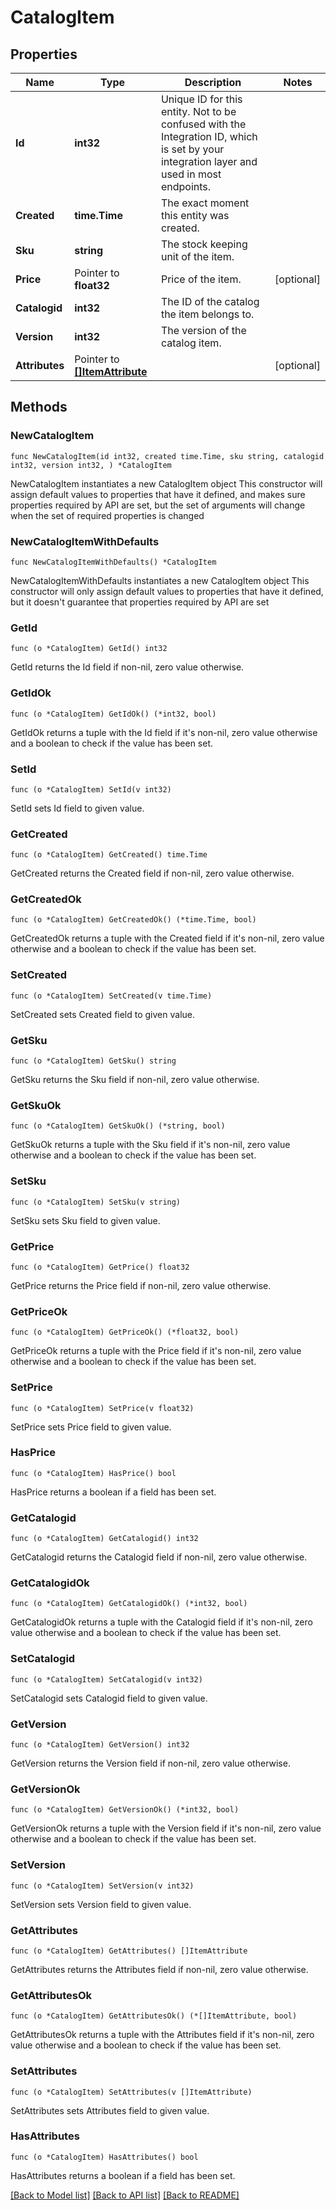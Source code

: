 # CatalogItem

## Properties

Name | Type | Description | Notes
------------ | ------------- | ------------- | -------------
**Id** | **int32** | Unique ID for this entity. Not to be confused with the Integration ID, which is set by your integration layer and used in most endpoints. | 
**Created** | **time.Time** | The exact moment this entity was created. | 
**Sku** | **string** | The stock keeping unit of the item. | 
**Price** | Pointer to **float32** | Price of the item. | [optional] 
**Catalogid** | **int32** | The ID of the catalog the item belongs to. | 
**Version** | **int32** | The version of the catalog item. | 
**Attributes** | Pointer to [**[]ItemAttribute**](ItemAttribute.md) |  | [optional] 

## Methods

### NewCatalogItem

`func NewCatalogItem(id int32, created time.Time, sku string, catalogid int32, version int32, ) *CatalogItem`

NewCatalogItem instantiates a new CatalogItem object
This constructor will assign default values to properties that have it defined,
and makes sure properties required by API are set, but the set of arguments
will change when the set of required properties is changed

### NewCatalogItemWithDefaults

`func NewCatalogItemWithDefaults() *CatalogItem`

NewCatalogItemWithDefaults instantiates a new CatalogItem object
This constructor will only assign default values to properties that have it defined,
but it doesn't guarantee that properties required by API are set

### GetId

`func (o *CatalogItem) GetId() int32`

GetId returns the Id field if non-nil, zero value otherwise.

### GetIdOk

`func (o *CatalogItem) GetIdOk() (*int32, bool)`

GetIdOk returns a tuple with the Id field if it's non-nil, zero value otherwise
and a boolean to check if the value has been set.

### SetId

`func (o *CatalogItem) SetId(v int32)`

SetId sets Id field to given value.


### GetCreated

`func (o *CatalogItem) GetCreated() time.Time`

GetCreated returns the Created field if non-nil, zero value otherwise.

### GetCreatedOk

`func (o *CatalogItem) GetCreatedOk() (*time.Time, bool)`

GetCreatedOk returns a tuple with the Created field if it's non-nil, zero value otherwise
and a boolean to check if the value has been set.

### SetCreated

`func (o *CatalogItem) SetCreated(v time.Time)`

SetCreated sets Created field to given value.


### GetSku

`func (o *CatalogItem) GetSku() string`

GetSku returns the Sku field if non-nil, zero value otherwise.

### GetSkuOk

`func (o *CatalogItem) GetSkuOk() (*string, bool)`

GetSkuOk returns a tuple with the Sku field if it's non-nil, zero value otherwise
and a boolean to check if the value has been set.

### SetSku

`func (o *CatalogItem) SetSku(v string)`

SetSku sets Sku field to given value.


### GetPrice

`func (o *CatalogItem) GetPrice() float32`

GetPrice returns the Price field if non-nil, zero value otherwise.

### GetPriceOk

`func (o *CatalogItem) GetPriceOk() (*float32, bool)`

GetPriceOk returns a tuple with the Price field if it's non-nil, zero value otherwise
and a boolean to check if the value has been set.

### SetPrice

`func (o *CatalogItem) SetPrice(v float32)`

SetPrice sets Price field to given value.

### HasPrice

`func (o *CatalogItem) HasPrice() bool`

HasPrice returns a boolean if a field has been set.

### GetCatalogid

`func (o *CatalogItem) GetCatalogid() int32`

GetCatalogid returns the Catalogid field if non-nil, zero value otherwise.

### GetCatalogidOk

`func (o *CatalogItem) GetCatalogidOk() (*int32, bool)`

GetCatalogidOk returns a tuple with the Catalogid field if it's non-nil, zero value otherwise
and a boolean to check if the value has been set.

### SetCatalogid

`func (o *CatalogItem) SetCatalogid(v int32)`

SetCatalogid sets Catalogid field to given value.


### GetVersion

`func (o *CatalogItem) GetVersion() int32`

GetVersion returns the Version field if non-nil, zero value otherwise.

### GetVersionOk

`func (o *CatalogItem) GetVersionOk() (*int32, bool)`

GetVersionOk returns a tuple with the Version field if it's non-nil, zero value otherwise
and a boolean to check if the value has been set.

### SetVersion

`func (o *CatalogItem) SetVersion(v int32)`

SetVersion sets Version field to given value.


### GetAttributes

`func (o *CatalogItem) GetAttributes() []ItemAttribute`

GetAttributes returns the Attributes field if non-nil, zero value otherwise.

### GetAttributesOk

`func (o *CatalogItem) GetAttributesOk() (*[]ItemAttribute, bool)`

GetAttributesOk returns a tuple with the Attributes field if it's non-nil, zero value otherwise
and a boolean to check if the value has been set.

### SetAttributes

`func (o *CatalogItem) SetAttributes(v []ItemAttribute)`

SetAttributes sets Attributes field to given value.

### HasAttributes

`func (o *CatalogItem) HasAttributes() bool`

HasAttributes returns a boolean if a field has been set.


[[Back to Model list]](../README.md#documentation-for-models) [[Back to API list]](../README.md#documentation-for-api-endpoints) [[Back to README]](../README.md)



